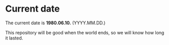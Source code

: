 # Current date

The current date is **1980.06.10.** (YYYY.MM.DD.)

This repository will be good when the world ends, so we will know how long it lasted.